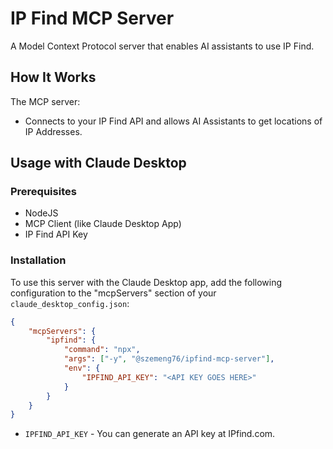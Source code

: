 # IP Find MCP Server

A Model Context Protocol server that enables AI assistants to use IP Find. 

## How It Works

The MCP server:

-   Connects to your IP Find API and allows AI Assistants to get locations of IP Addresses.

## Usage with Claude Desktop

### Prerequisites

-   NodeJS
-   MCP Client (like Claude Desktop App)
-   IP Find API Key

### Installation

To use this server with the Claude Desktop app, add the following configuration to the "mcpServers" section of your `claude_desktop_config.json`:

```json
{
    "mcpServers": {
        "ipfind": {
            "command": "npx",
            "args": ["-y", "@szemeng76/ipfind-mcp-server"],
            "env": {
                "IPFIND_API_KEY": "<API KEY GOES HERE>"
            }
        }
    }
}
```

-   `IPFIND_API_KEY` - You can generate an API key at IPfind.com.

